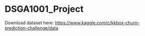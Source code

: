 # DSGA1001_Project

Download dataset here: https://www.kaggle.com/c/kkbox-churn-prediction-challenge/data
